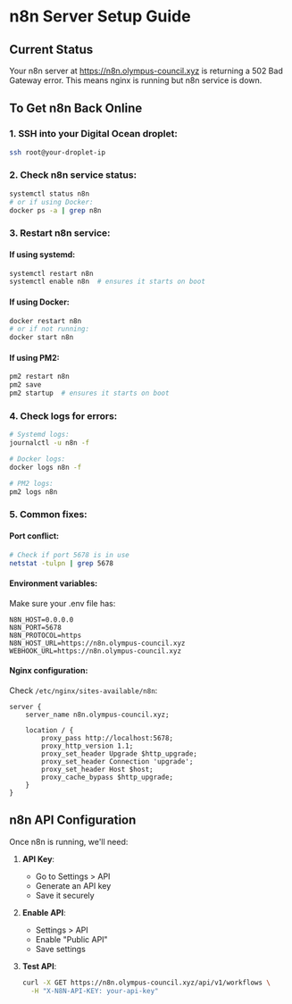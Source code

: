 # n8n Server Setup Guide

## Current Status
Your n8n server at https://n8n.olympus-council.xyz is returning a 502 Bad Gateway error. This means nginx is running but n8n service is down.

## To Get n8n Back Online

### 1. SSH into your Digital Ocean droplet:
```bash
ssh root@your-droplet-ip
```

### 2. Check n8n service status:
```bash
systemctl status n8n
# or if using Docker:
docker ps -a | grep n8n
```

### 3. Restart n8n service:

#### If using systemd:
```bash
systemctl restart n8n
systemctl enable n8n  # ensures it starts on boot
```

#### If using Docker:
```bash
docker restart n8n
# or if not running:
docker start n8n
```

#### If using PM2:
```bash
pm2 restart n8n
pm2 save
pm2 startup  # ensures it starts on boot
```

### 4. Check logs for errors:
```bash
# Systemd logs:
journalctl -u n8n -f

# Docker logs:
docker logs n8n -f

# PM2 logs:
pm2 logs n8n
```

### 5. Common fixes:

#### Port conflict:
```bash
# Check if port 5678 is in use
netstat -tulpn | grep 5678
```

#### Environment variables:
Make sure your .env file has:
```
N8N_HOST=0.0.0.0
N8N_PORT=5678
N8N_PROTOCOL=https
N8N_HOST_URL=https://n8n.olympus-council.xyz
WEBHOOK_URL=https://n8n.olympus-council.xyz
```

#### Nginx configuration:
Check `/etc/nginx/sites-available/n8n`:
```nginx
server {
    server_name n8n.olympus-council.xyz;
    
    location / {
        proxy_pass http://localhost:5678;
        proxy_http_version 1.1;
        proxy_set_header Upgrade $http_upgrade;
        proxy_set_header Connection 'upgrade';
        proxy_set_header Host $host;
        proxy_cache_bypass $http_upgrade;
    }
}
```

## n8n API Configuration

Once n8n is running, we'll need:

1. **API Key**: 
   - Go to Settings > API
   - Generate an API key
   - Save it securely

2. **Enable API**:
   - Settings > API
   - Enable "Public API"
   - Save settings

3. **Test API**:
   ```bash
   curl -X GET https://n8n.olympus-council.xyz/api/v1/workflows \
     -H "X-N8N-API-KEY: your-api-key"
   ```